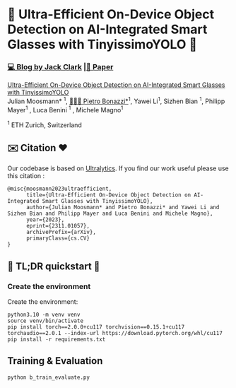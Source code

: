 #  👀 Ultra-Efficient On-Device Object Detection on AI-Integrated Smart Glasses with TinyissimoYOLO   👀 

### [💻 Blog by Jack Clark](https://jack-clark.net/) |[📜 Paper](https://arxiv.org/pdf/2311.01057.pdf)

[Ultra-Efficient On-Device Object Detection on AI-Integrated Smart Glasses with TinyissimoYOLO](https://arxiv.org/abs/2311.01057)  
 Julian Moosmann* <sup>1</sup>,
 [🧑🏻‍🚀 Pietro Bonazzi*](https://linkedin.com/in/pietrobonazzi)<sup>1</sup>,
 Yawei Li<sup>1</sup>, 
 Sizhen Bian <sup>1</sup>, 
 Philipp Mayer<sup>1</sup> ,
 Luca Benini <sup>1</sup> ,
 Michele Magno<sup>1</sup>  <br>

<sup>1</sup> ETH Zurich, Switzerland  <br>  

## ✉️ Citation ❤️

Our codebase is based on [Ultralytics](https://github.com/ultralytics/ultralytics). If you find our work useful please use this citation :
```
@misc{moosmann2023ultraefficient,
      title={Ultra-Efficient On-Device Object Detection on AI-Integrated Smart Glasses with TinyissimoYOLO}, 
      author={Julian Moosmann* and Pietro Bonazzi* and Yawei Li and Sizhen Bian and Philipp Mayer and Luca Benini and Michele Magno},
      year={2023},
      eprint={2311.01057},
      archivePrefix={arXiv},
      primaryClass={cs.CV}
}
```
## 🚀 TL;DR quickstart 🚀


### Create the environment

Create the environment:

```
python3.10 -m venv venv
source venv/bin/activate
pip install torch==2.0.0+cu117 torchvision==0.15.1+cu117 torchaudio==2.0.1 --index-url https://download.pytorch.org/whl/cu117 
pip install -r requirements.txt 
```



## Training & Evaluation


```
python b_train_evaluate.py
```

